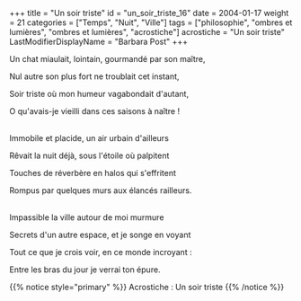 +++
title = "Un soir triste"
id = "un_soir_triste_16"
date = 2004-01-17
weight = 21
categories = ["Temps", "Nuit", "Ville"]
tags = ["philosophie", "ombres et lumières", "ombres et lumières", "acrostiche"]
acrostiche = "Un soir triste"
LastModifierDisplayName = "Barbara Post"
+++

Un chat miaulait, lointain, gourmandé par son maître,

Nul autre son plus fort ne troublait cet instant,

Soir triste où mon humeur vagabondait d'autant,

O qu'avais-je vieilli dans ces saisons à naître !

 \
Immobile et placide, un air urbain d'ailleurs

Rêvait la nuit déjà, sous l'étoile où palpitent

Touches de réverbère en halos qui s'effritent

Rompus par quelques murs aux élancés railleurs.

 \
Impassible la ville autour de moi murmure

Secrets d'un autre espace, et je songe en voyant

Tout ce que je crois voir, en ce monde incroyant :

Entre les bras du jour je verrai ton épure.

{{% notice style="primary" %}}
Acrostiche : Un soir triste
{{% /notice %}}
